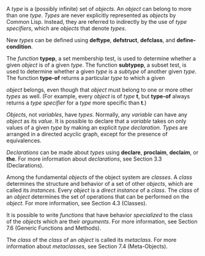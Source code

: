  



A *type* is a (possibly infinite) set of *objects*. An *object* can belong to more than one *type*. *Types* are never explicitly represented as *objects* by Common Lisp. Instead, they are referred to indirectly by the use of *type specifiers*, which are *objects* that denote *types*. 



New *types* can be defined using **deftype**, **defstruct**, **defclass**, and **define-condition**. 



The *function* **typep**, a set membership test, is used to determine whether a given *object* is of a given *type*. The function **subtypep**, a subset test, is used to determine whether a given *type* is a *subtype* of another given *type*. The function **type-of** returns a particular *type* to which a given 



*object* belongs, even though that *object* must belong to one or more other *types* as well. (For example, every *object* is of *type* **t**, but **type-of** always returns a *type specifier* for a *type* more specific than **t**.) 



*Objects*, not *variables*, have *types*. Normally, any *variable* can have any *object* as its *value*. It is possible to declare that a *variable* takes on only values of a given *type* by making an explicit *type declaration*. *Types* are arranged in a directed acyclic graph, except for the presence of equivalences. 



*Declarations* can be made about *types* using **declare**, **proclaim**, **declaim**, or **the**. For more information about *declarations*, see Section 3.3 (Declarations). 



Among the fundamental *objects* of the object system are *classes*. A *class* determines the structure and behavior of a set of other *objects*, which are called its *instances*. Every *object* is a *direct instance* of a *class*. The *class* of an *object* determines the set of operations that can be performed on the *object*. For more information, see Section 4.3 (Classes). 



It is possible to write *functions* that have behavior *specialized* to the class of the *objects* which are their *arguments*. For more information, see Section 7.6 (Generic Functions and Methods). 



The *class* of the *class* of an *object* is called its *metaclass*. For more information about *metaclasses*, see Section 7.4 (Meta-Objects).  







